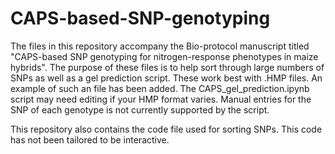 # CAPS-based-SNP-genotyping
The files in this repository accompany the Bio-protocol manuscript titled "CAPS-based SNP genotyping for nitrogen-response phenotypes in maize hybrids". The purpose of these files is to help sort through large numbers of SNPs as well as a gel prediction script. These work best with .HMP files. An example of such an file has been added. The CAPS_gel_prediction.ipynb script may need editing if your HMP format varies. Manual entries for the SNP of each genotype is not currently supported by the script.

This repository also contains the code file used for sorting SNPs. This code has not been tailored to be interactive. 

